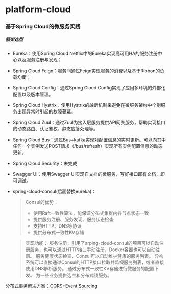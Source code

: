# platform-cloud

### 基于Spring Cloud的微服务实践

##### 框架选型
* Eureka：使用Spring Cloud Netflix中的Eureka实现高可用HA的服务注册中心以及服务注册与发现；

* Spring Cloud Feign：服务间通过Feign实现服务的消费以及基于Ribbon的负载均衡；

* Spring Cloud Config：通过Spring Cloud Config实现了应用多环境的外部化配置以及版本管理。

* Spring Cloud Hystrix：使用Hystrix的融断机制来避免在微服务架构中个别服务出现异常时引起的故障蔓延。

* Spring Cloud Zuul：通过Zuul为接入层服务提供API网关服务，帮助实现接口的动态路由、认证鉴权、静态应答处理等。
    
* Spring Cloud Bus：通过Bus+kafka实现对配置信息的实时更新。可以向其中任何一个实例发送POST请求（/bus/refresh）实现所有实例配置信息的动态更新。

* Spring Cloud Security：未完成

* Swagger UI：使用Swagger UI实现自文档的微服务，写好接口即有文档，即可调试。

* spring-cloud-consul(后面替换eureka)：
    > Consul的优势：
    > * 使用Raft一致性算法，能保证分布式集群内各节点状态一致
    > * 提供服务注册、服务发现、服务状态检查
    > * 支持HTTP、DNS等协议
    > * 提供分布式一致性KV存储
    
    > 实现功能：
    服务注册，引用了srping-cloud-consul的项目可以自动注册服务，也可以通过HTTP接口手动注册，Docker容器也可以自动注册。
    服务健康状态检查，Consul可以自动维护健康的服务列表。
    异构系统可以直接通过Consul的HTTP接口拉取并监视服务列表，或者直接使用DNS解析服务。
    通过分布式一致性KV存储进行微服务的配置下发。
    为一些业务提供选主和分布式锁服务。

分布式事务解决方案：CQRS+Event Sourcing